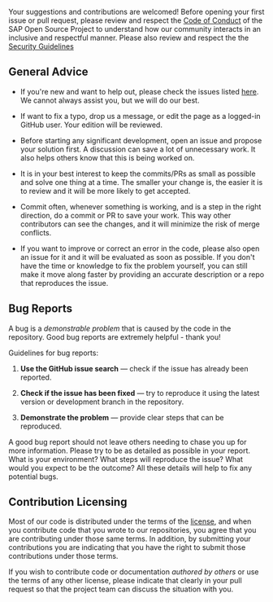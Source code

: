 
Your suggestions and contributions are welcomed! Before opening your first issue or pull request, please review and respect the  [Code of Conduct](https://github.com/SAP/.github/blob/main/CODE_OF_CONDUCT.md) of the SAP Open Source Project to understand how our community interacts in an inclusive and respectful manner. Please also review and respect the the  [Security Guidelines](https://github.com/SAP/.github/blob/main/SECURITY.md)

## General Advice

* If you're new and want to help out, please check the issues listed [here](../../issues). We cannot always assist you, but we will do our best. 

* If want to fix a typo, drop us a message, or edit the page as a logged-in GitHub user. Your edition will be reviewed. 

* Before starting any significant development, open an issue and propose your solution first. A discussion can save a lot of unnecessary work. It also helps others know that this is being worked on.

* It is in your best interest to keep the commits/PRs as small as possible and solve one thing at a time. The smaller your change is, the easier it is to review and it will be more likely to get accepted.

* Commit often, whenever something is working, and is a step in the right direction, do a commit or PR to save your work. This way other contributors can see the changes, and it will minimize the risk of merge conflicts.

* If you want to improve or correct an error in the code, please also open an issue for it and it will be evaluated as soon as possible. If you don't have the time or knowledge to fix the problem yourself, you can still make it move along faster by providing an accurate description or a repo that reproduces the issue.

## Bug Reports

A bug is a _demonstrable problem_ that is caused by the code in the repository. Good bug reports are extremely helpful - thank you!

Guidelines for bug reports:

1. **Use the GitHub issue search** &mdash; check if the issue has already been reported.

2. **Check if the issue has been fixed** &mdash; try to reproduce it using the latest version or development branch in the repository.

3. **Demonstrate the problem** &mdash; provide clear steps that can be reproduced.

A good bug report should not leave others needing to chase you up for more information. Please try to be as detailed as possible in your report. What is your environment? What steps will reproduce the issue? What would you expect to be the outcome? All these details will help to fix any potential bugs.

## Contribution Licensing

Most of our code is distributed under the terms of the [license](LICENSE), and when you contribute code that you wrote to our repositories, you agree that you are contributing under those same terms. In addition, by submitting your contributions you are indicating that you have the right to submit those contributions under those terms.

If you wish to contribute code or documentation *authored by others* or use the terms of any other license, please indicate that clearly in your pull request so that the project team can discuss the situation with you.
